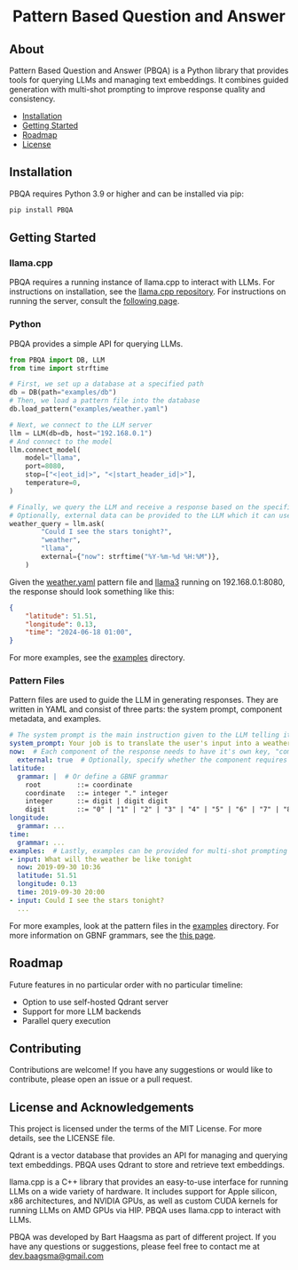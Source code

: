 <h1 align="center">Pattern Based Question and Answer</h1>

## About
Pattern Based Question and Answer (PBQA) is a Python library that provides tools for querying LLMs and managing text embeddings. It combines guided generation with multi-shot prompting to improve response quality and consistency.

 - [Installation](#installation)
 - [Getting Started](#getting-started)
 - [Roadmap](#roadmap)
 - [License](#license-and-acknowledgements)

## Installation
PBQA requires Python 3.9 or higher and can be installed via pip:

```sh
pip install PBQA
```

## Getting Started
### llama.cpp
PBQA requires a running instance of llama.cpp to interact with LLMs. For instructions on installation, see the [llama.cpp repository](https://github.com/ggerganov/llama.cpp/tree/master?tab=readme-ov-file#usage). For instructions on running the server, consult the [following page](https://github.com/ggerganov/llama.cpp/blob/master/examples/server/README.md#quick-start).

### Python
PBQA provides a simple API for querying LLMs.

```python
from PBQA import DB, LLM
from time import strftime

# First, we set up a database at a specified path
db = DB(path="examples/db")
# Then, we load a pattern file into the database
db.load_pattern("examples/weather.yaml")

# Next, we connect to the LLM server
llm = LLM(db=db, host="192.168.0.1")
# And connect to the model
llm.connect_model(
    model="llama",
    port=8080,
    stop=["<|eot_id|>", "<|start_header_id|>"],
    temperature=0,
)

# Finally, we query the LLM and receive a response based on the specified pattern
# Optionally, external data can be provided to the LLM which it can use in its response
weather_query = llm.ask(
        "Could I see the stars tonight?",
        "weather",
        "llama",
        external={"now": strftime("%Y-%m-%d %H:%M")},
    )
```

Given the [weather.yaml](examples/weather.yaml) pattern file and [llama3](https://huggingface.co/QuantFactory/Meta-Llama-3-8B-Instruct-GGUF) running on 192.168.0.1:8080, the response should look something like this:

```json
{
    "latitude": 51.51,
    "longitude": 0.13,
    "time": "2024-06-18 01:00",
}
```

For more examples, see the [examples](examples) directory.

### Pattern Files
Pattern files are used to guide the LLM in generating responses. They are written in YAML and consist of three parts: the system prompt, component metadata, and examples.

```yaml
# The system prompt is the main instruction given to the LLM telling it what to do
system_prompt: Your job is to translate the user's input into a weather query. Reply with the json for the weather query and nothing else.
now:  # Each component of the response needs to have it's own key, "component:" at minimum
  external: true  # Optionally, specify whether the component requires external data
latitude:
  grammar: |  # Or define a GBNF grammar
    root         ::= coordinate
    coordinate   ::= integer "." integer
    integer      ::= digit | digit digit
    digit        ::= "0" | "1" | "2" | "3" | "4" | "5" | "6" | "7" | "8" | "9"
longitude:
  grammar: ...
time:
  grammar: ...
examples:  # Lastly, examples can be provided for multi-shot prompting
- input: What will the weather be like tonight
  now: 2019-09-30 10:36
  latitude: 51.51
  longitude: 0.13
  time: 2019-09-30 20:00
- input: Could I see the stars tonight?
  ...
```

For more examples, look at the pattern files in the [examples](examples) directory. For more information on GBNF grammars, see the [this page](https://github.com/ggerganov/llama.cpp/tree/master/grammars#gbnf-guide).

## Roadmap
Future features in no particular order with no particular timeline:
    
 - Option to use self-hosted Qdrant server
 - Support for more LLM backends
 - Parallel query execution

## Contributing
Contributions are welcome! If you have any suggestions or would like to contribute, please open an issue or a pull request.

## License and Acknowledgements
This project is licensed under the terms of the MIT License. For more details, see the LICENSE file.

Qdrant is a vector database that provides an API for managing and querying text embeddings. PBQA uses Qdrant to store and retrieve text embeddings.

llama.cpp is a C++ library that provides an easy-to-use interface for running LLMs on a wide variety of hardware. It includes support for Apple silicon, x86 architectures, and NVIDIA GPUs, as well as custom CUDA kernels for running LLMs on AMD GPUs via HIP. PBQA uses llama.cpp to interact with LLMs.

PBQA was developed by Bart Haagsma as part of different project. If you have any questions or suggestions, please feel free to contact me at dev.baagsma@gmail.com